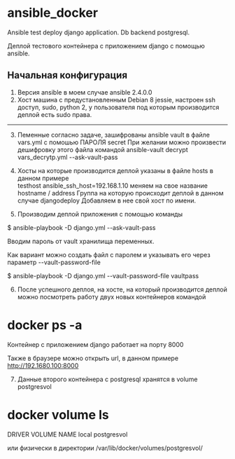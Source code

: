 # ansible_docker
Ansible test deploy django application. Db backend postgresql.

Деплой тестового контейнера с приложением django с помощью ansible.

Начальная конфигурация
-----
1. Версия ansible в моем случае ansible 2.4.0.0 
2. Хост машина с предустановленным Debian 8 jessie, настроен ssh доступ, sudo, python 2, 
у пользователя под которым производится деплой есть sudo права.
-----

3. Пеменные согласно задаче, зашифрованы ansible vault в файле vars.yml с помошью
ПАРОЛЯ secret
При желании можно произвести дешифровку этого файла командой 
ansible-vault decrypt vars_decrytp.yml --ask-vault-pass

4. Хосты на которые производится деплой указаны в файле hosts
в данном примере  
testhost           ansible_ssh_host=192.168.1.10
меняем на свое название hostname / address 
Группа  на которую происходит деплой в данном случае 
djangodeploy 
Добавляем в нее свой хост по имени.

5. Производим деплой приложения с помощью команды

$ ansible-playbook -D django.yml --ask-vault-pass  

Вводим пароль от vault хранилища переменных.

Как вариант можно создать файл с паролем и указывать его через параметр --vault-password-file

$ ansible-playbook -D django.yml  --vault-password-file vaultpass

6. После успешного деплоя, на хосте, на который производится деплой можно посмотреть работу двух новых контейнеров командой
# docker ps -a
Контейнер с приложением django работает на порту 8000

Также в браузере можно открыть url, в данном примере
http://192.1680.100:8000 

7. Данные второго контейнера с postgresql хранятся в volume postgresvol
# docker volume ls
DRIVER              VOLUME NAME
local               postgresvol

или физически в директории  /var/lib/docker/volumes/postgresvol/ 





